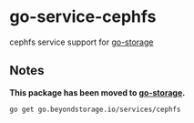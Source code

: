 # go-service-cephfs

cephfs service support for [go-storage](https://github.com/beyondstorage/go-storage)

## Notes

**This package has been moved to [go-storage](https://github.com/beyondstorage/go-storage/tree/master/services/cephfs).**

```shell
go get go.beyondstorage.io/services/cephfs
```
